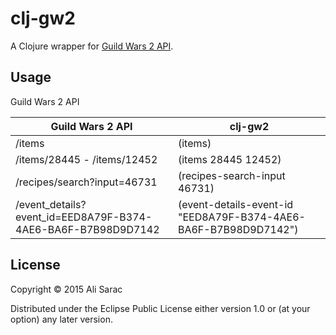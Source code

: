 # clj-gw2

A Clojure wrapper for [Guild Wars 2 API](http://wiki.guildwars2.com/wiki/API).

## Usage

Guild Wars 2 API

| Guild Wars 2 API | clj-gw2 |
|------------------|---------|
|/items| (items)|
|/items/28445  -  /items/12452 |(items 28445 12452)|
|/recipes/search?input=46731|(recipes-search-input 46731)|
|/event_details?event_id=EED8A79F-B374-4AE6-BA6F-B7B98D9D7142|(event-details-event-id  "EED8A79F-B374-4AE6-BA6F-B7B98D9D7142")|

## License

Copyright © 2015 Ali Sarac

Distributed under the Eclipse Public License either version 1.0 or (at
your option) any later version.
